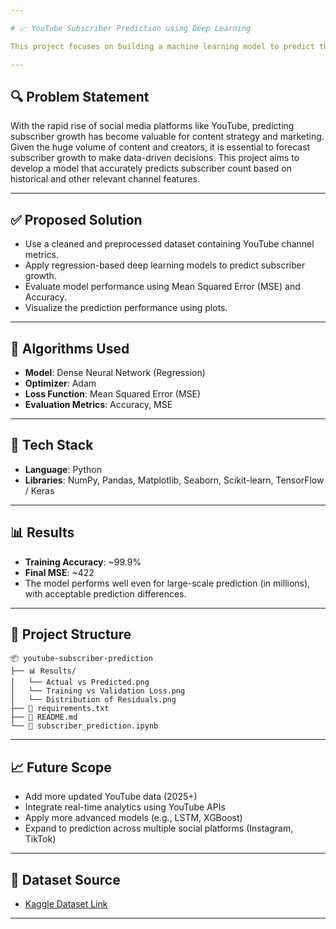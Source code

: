 ```yaml
---

# 📈 YouTube Subscriber Prediction using Deep Learning

This project focuses on building a machine learning model to predict the number of YouTube subscribers for a channel based on historical data and various growth metrics. The model helps estimate future subscriber counts and can assist creators and analysts in tracking audience growth trends.

---
```


## 🔍 Problem Statement

With the rapid rise of social media platforms like YouTube, predicting subscriber growth has become valuable for content strategy and marketing. Given the huge volume of content and creators, it is essential to forecast subscriber growth to make data-driven decisions. This project aims to develop a model that accurately predicts subscriber count based on historical and other relevant channel features.

---

## ✅ Proposed Solution

* Use a cleaned and preprocessed dataset containing YouTube channel metrics.
* Apply regression-based deep learning models to predict subscriber growth.
* Evaluate model performance using Mean Squared Error (MSE) and Accuracy.
* Visualize the prediction performance using plots.

---

## 🧠 Algorithms Used

* **Model**: Dense Neural Network (Regression)
* **Optimizer**: Adam
* **Loss Function**: Mean Squared Error (MSE)
* **Evaluation Metrics**: Accuracy, MSE

---

## 🔧 Tech Stack

* **Language**: Python
* **Libraries**: NumPy, Pandas, Matplotlib, Seaborn, Scikit-learn, TensorFlow / Keras

---

## 📊 Results

* **Training Accuracy**: \~99.9%
* **Final MSE**: \~422
* The model performs well even for large-scale prediction (in millions), with acceptable prediction differences.

---

## 📁 Project Structure

```
📦 youtube-subscriber-prediction
├── 📊 Results/
│   └── Actual vs Predicted.png
│   └── Training vs Validation Loss.png
│   └── Distribution of Residuals.png
├── 📄 requirements.txt
├── 📄 README.md
└── 📄 subscriber_prediction.ipynb
```

---

## 📈 Future Scope

* Add more updated YouTube data (2025+)
* Integrate real-time analytics using YouTube APIs
* Apply more advanced models (e.g., LSTM, XGBoost)
* Expand to prediction across multiple social platforms (Instagram, TikTok)

---

## 🔗 Dataset Source

* [Kaggle Dataset Link](https://www.kaggle.com/datasets/amansingh0000000/youtube-2025-dataset/data)
---
